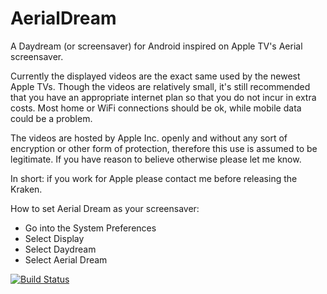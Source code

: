 # AerialDream

A Daydream (or screensaver) for Android inspired on Apple TV's Aerial screensaver.

Currently the displayed videos are the exact same used by the newest Apple TVs.
Though the videos are relatively small, it's still recommended that you have an appropriate internet plan so that you do not incur in extra costs. Most home or WiFi connections should be ok, while mobile data could be a problem.

The videos are hosted by Apple Inc. openly and without any sort of encryption or other form of protection, therefore this use is assumed to be legitimate.
If you have reason to believe otherwise please let me know.

In short: if you work for Apple please contact me before releasing the Kraken.

How to set Aerial Dream as your screensaver:
- Go into the System Preferences
- Select Display
- Select Daydream
- Select Aerial Dream
 
[![Build Status](https://travis-ci.org/cachapa/AerialDream.svg?branch=master)](https://travis-ci.org/cachapa/AerialDream)
